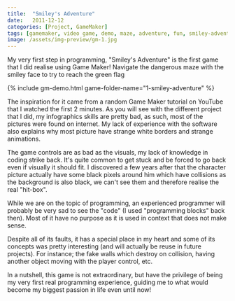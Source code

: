 ```yaml
---
title:  "Smiley's Adventure"
date:   2011-12-12
categories: [Project, GameMaker]
tags: [gamemaker, video game, demo, maze, adventure, fun, smiley-adventure]
image: /assets/img-preview/gm-1.jpg
---
```


My very first step in programming, "Smiley's Adventure" is the first game that I did realise using Game Maker!
Navigate the dangerous maze with the smiley face to try to reach the green flag

{% include gm-demo.html game-folder-name="1-smiley-adventure" %}

The inspiration for it came from a random Game Maker tutorial on YouTube that I watched the first 2 minutes.
As you will see with the different project that I did, my infographics skills are pretty bad,
as such, most of the pictures were found on internet.
My lack of experience with the software also explains why most picture have strange white borders and strange animations.

The game controls are as bad as the visuals, my lack of knowledge in coding strike back.
It's quite common to get stuck and be forced to go back even if visually it should fit.
I discovered a few years after that the character picture actually have some black pixels around him which have collisions
as the background is also black, we can't see them and therefore realise the real "hit-box".

While we are on the topic of programming, an experienced programmer will probably be very sad to see the "code" 
(I used "programming blocks" back then).
Most of it have no purpose as it is used in context that does not make sense.

Despite all of its faults, it has a special place in my heart and some of its concepts was pretty interesting
(and will actually be reuse in future projects).
For instance; the fake walls which destroy on collision, having another object moving with the player control, etc.

In a nutshell, this game is not extraordinary, but have the privilege of being my very first real programming experience,
guiding me to what would become my biggest passion in life even until now!

